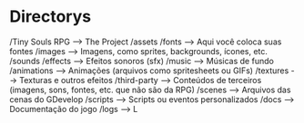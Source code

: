 # Directorys

/Tiny Souls RPG --> The Project
  /assets
    /fonts          --> Aqui você coloca suas fontes
    /images         --> Imagens, como sprites, backgrounds, ícones, etc.
    /sounds
      /effects      --> Efeitos sonoros (sfx)
      /music        --> Músicas de fundo
    /animations     --> Animações (arquivos como spritesheets ou GIFs)
    /textures       --> Texturas e outros efeitos
    /third-party    --> Conteúdos de terceiros (imagens, sons, fontes, etc. que não são da RPG)
  /scenes           --> Arquivos das cenas do GDevelop
  /scripts          --> Scripts ou eventos personalizados
  /docs             --> Documentação do jogo
  /logs             --> L